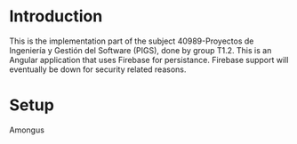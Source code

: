 # Introduction
This is the implementation part of the subject 40989-Proyectos de Ingeniería y Gestión del Software (PIGS), done by group T1.2. This is an Angular application that uses Firebase for persistance. Firebase support will eventually be down for security related reasons.
# Setup
Amongus
